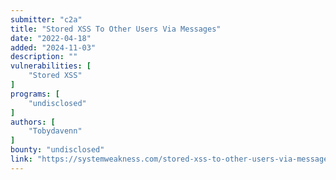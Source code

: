 ```yaml
---
submitter: "c2a"
title: "Stored XSS To Other Users Via Messages"
date: "2022-04-18"
added: "2024-11-03"
description: ""
vulnerabilities: [
    "Stored XSS"
]
programs: [
    "undisclosed"
]
authors: [
    "Tobydavenn"
]
bounty: "undisclosed"
link: "https://systemweakness.com/stored-xss-to-other-users-via-messages-e033239821b5"
---
```




